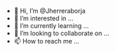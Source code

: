 - 👋 Hi, I’m @Jherreraborja
- 👀 I’m interested in ...
- 🌱 I’m currently learning ...
- 💞️ I’m looking to collaborate on ...
- 📫 How to reach me ...

<!---
Jherreraborja/Jherreraborja is a ✨ special ✨ repository because its `README.md` (this file) appears on your GitHub profile.
You can click the Preview link to take a look at your changes.
--->
